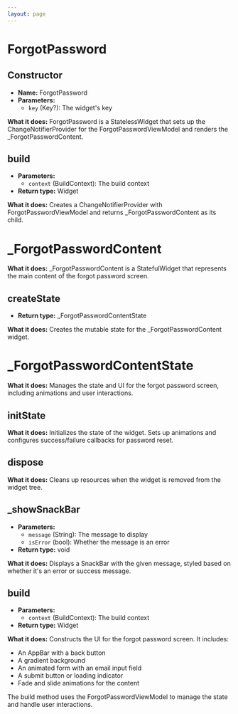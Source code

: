 ```yaml
---
layout: page
---
```


# **ForgotPassword**

## **Constructor**
- **Name:** ForgotPassword
- **Parameters:**
  - `key` (Key?): The widget's key

**What it does:**
ForgotPassword is a StatelessWidget that sets up the ChangeNotifierProvider for the ForgotPasswordViewModel and renders the _ForgotPasswordContent.

## **build**
- **Parameters:**
  - `context` (BuildContext): The build context
- **Return type:** Widget

**What it does:**
Creates a ChangeNotifierProvider with ForgotPasswordViewModel and returns _ForgotPasswordContent as its child.

# **_ForgotPasswordContent**

**What it does:**
_ForgotPasswordContent is a StatefulWidget that represents the main content of the forgot password screen.

## **createState**
- **Return type:** _ForgotPasswordContentState

**What it does:**
Creates the mutable state for the _ForgotPasswordContent widget.

# **_ForgotPasswordContentState**

**What it does:**
Manages the state and UI for the forgot password screen, including animations and user interactions.

## **initState**
**What it does:**
Initializes the state of the widget. Sets up animations and configures success/failure callbacks for password reset.

## **dispose**
**What it does:**
Cleans up resources when the widget is removed from the widget tree.

## **_showSnackBar**
- **Parameters:**
  - `message` (String): The message to display
  - `isError` (bool): Whether the message is an error
- **Return type:** void

**What it does:**
Displays a SnackBar with the given message, styled based on whether it's an error or success message.

## **build**
- **Parameters:**
  - `context` (BuildContext): The build context
- **Return type:** Widget

**What it does:**
Constructs the UI for the forgot password screen. It includes:
- An AppBar with a back button
- A gradient background
- An animated form with an email input field
- A submit button or loading indicator
- Fade and slide animations for the content

The build method uses the ForgotPasswordViewModel to manage the state and handle user interactions.